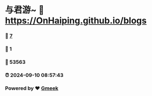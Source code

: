 # 与君游~ :link: https://OnHaiping.github.io/blogs 
### :page_facing_up: [7](https://OnHaiping.github.io/blogs/tag.html) 
### :speech_balloon: 1 
### :hibiscus: 53563 
### :alarm_clock: 2024-09-10 08:57:43 
### Powered by :heart: [Gmeek](https://github.com/Meekdai/Gmeek)
